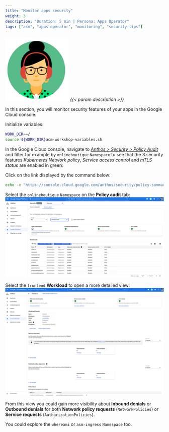 ```yaml
---
title: "Monitor apps security"
weight: 3
description: "Duration: 5 min | Persona: Apps Operator"
tags: ["asm", "apps-operator", "monitoring", "security-tips"]
---
```

![Apps Operator](/images/apps-operator.png)
_{{< param description >}}_

In this section, you will monitor security features of your apps in the Google Cloud console.

Initialize variables:
```Bash
WORK_DIR=~/
source ${WORK_DIR}acm-workshop-variables.sh
```

In the Google Cloud console, navigate to [_Anthos > Security > Policy Audit_](https://cloud.google.com/anthos/docs/concepts/security-monitoring) and filter for example by `onlineboutique` `Namespace` to see that the 3 security features _Kubernetes Network policy_, _Service access control_ and _mTLS status_ are enabled in green:

Click on the link displayed by the command below:
```Bash
echo -e "https://console.cloud.google.com/anthos/security/policy-summary?project=${TENANT_PROJECT_ID}"
```

Select the `onlineboutique` `Namespace` on the **Policy audit** tab:
![Anthos Security overview for Online Boutique](/images/anthos-security-view.png)

Select the `frontend` **Workload** to open a more detailed view:
![Anthos Security details for Online Boutique](/images/anthos-security-details.png)

From this view you could gain more visibility about **Inbound denials** or **Outbound denials** for both **Network policy requests** (`NetworkPolicies`) or **Service requests** (`AuthorizationPolicies`).

You could explore the `whereami` or `asm-ingress` `Namespace` too.